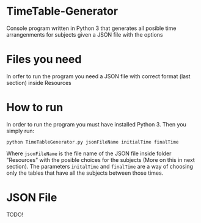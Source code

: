 # TimeTable-Generator
Console program written in Python 3 that generates all posible time arrangenments for subjects given a JSON file with the options
# Files you need
In orfer to run the program you need a JSON file with correct format (last section) inside Resources
# How to run
In order to run the program you must have installed Python 3.
Then you simply run:
```
python TimeTableGenerator.py jsonFileName initialTime finalTime
```
Where ```jsonFileName``` is the file name of the JSON file inside folder "Resources" with the posible choices for the subjects (More on this in next section). 
The parameters ```initalTime``` and ```finalTime``` are a way of choosing only the tables that have all the subjects between those times.

# JSON File
TODO!
